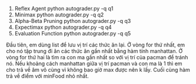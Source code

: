 1. Reflex Agent
python autograder.py -q q1
2. Minimax
python autograder.py -q q2
3. Alpha-Beta Pruning
python autograder.py -q q3
4. Expectimax
python autograder.py -q q4
5. Evaluation Function
python autograder.py -q q5

Đầu tiên, em dùng list để lưu vị trí các thức ăn lại. Ở vòng for thứ nhất, em cho nó tập trung đi ăn các thức ăn gần nhất bằng hàm tính manhattan. Ở vòng for thứ hai là tìm ra con ma gần nhất so với vị trí của pacman để tránh nó. Nếu khoảng cách manhattan giữa vị trí pacman và con ma là 1 thì em cho trả về âm vô cùng vì không bao giờ max được nên k lấy. Cuối cùng hàm trả về điểm với minFood nhỏ nhất.
